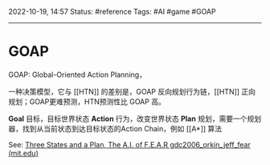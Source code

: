2022-10-19, 14:57
Status: #reference
Tags: #AI #game #GOAP

---

# GOAP

GOAP: Global-Oriented Action Planning，

一种决策模型，它与 [[HTN]] 的差别是，GOAP 反向规划行为链，[[HTN]] 正向规划；GOAP更难预测，HTN预测性比 GOAP 高。

**Goal** 目标，目标世界状态
**Action** 行为，改变世界状态
**Plan** 规划，需要一个规划器，找到从当前状态到达目标状态的Action Chain，例如 [[A*]] 算法

See: [Three States and a Plan, The A.I. of F.E.A.R gdc2006_orkin_jeff_fear (mit.edu)](https://alumni.media.mit.edu/~jorkin/gdc2006_orkin_jeff_fear.pdf)
